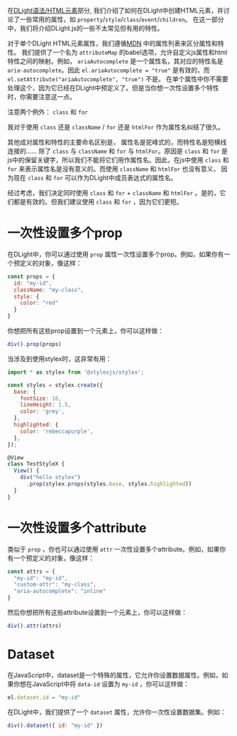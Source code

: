 在[DLight语法/HTML元素](/docs/dlight-syntax/html-elements)部分, 我们介绍了如何在DLight中创建HTML元素，并讨论了一些常用的属性，如 `property`/`style`/`class`/`event`/`children`。 在这一部分中，我们将介绍DLight.js的一些不太常见但有用的特性。

对于单个DLight HTML元素属性，我们遵循[MDN](https://developer.mozilla.org/en-US/docs/Web/API/Element) 中的属性列表来区分属性和特性。 我们提供了一个名为 `attributeMap` 的babel选项，允许自定义js属性和html特性之间的映射。例如， `ariaAutocomplete` 是一个属性名，其对应的特性名是 `aria-autocomplete`。因此 `el.ariaAutocomplete = "true"` 是有效的，而 `el.setAttribute("ariaAutocomplete", "true")` 不是。 在单个属性中你不需要处理这个，因为它已经在DLight中预定义了。但是当你想一次性设置多个特性时，你需要注意这一点。

注意两个例外： `class` 和 `for`

我对于使用 `class` 还是 `className` / `for` 还是 `htmlFor` 作为属性名纠结了很久。

其他成对属性和特性的主要命名区别是， 属性名是驼峰式的，而特性名是短横线连接的...... 除了 `class` 与 `className` 和 `for` 与 `htmlFor`。原因是 `class` 和 `for` 是js中的保留关键字，所以我们不能将它们用作属性名。因此，在js中使用 `class` 和 `for` 来表示属性名是没有意义的。而使用 `className` 和 `htmlFor` 也没有意义， 因为现在 `class` 和 `for` 可以作为DLight中成员表达式的属性名。

经过考虑，我们决定同时使用 `class` 和 `for` + `className` 和 `htmlFor` 。是的，它们都是有效的。但我们建议使用 `class` 和 `for` ，因为它们更短。

# 一次性设置多个prop
在DLight中，你可以通过使用 `prop` 属性一次性设置多个prop。例如，如果你有一个预定义的对象，像这样：

```js
const props = {
  id: "my-id",
  className: "my-class",
  style: {
    color: "red"
  }
}
```
你想把所有这些prop设置到一个元素上，你可以这样做：

```js
div().prop(props)
```

当涉及到使用stylex时，这非常有用：

```js
import * as stylex from '@stylexjs/stylex';

const styles = stylex.create({
  base: {
    fontSize: 16,
    lineHeight: 1.5,
    color: 'grey',
  },
  highlighted: {
    color: 'rebeccapurple',
  },
});

@View
class TestStyleX {
  View() {
    div("hello stylex")
      .prop(stylex.props(styles.base, styles.highlighted))
  }
}
```

# 一次性设置多个attribute
类似于 `prop` ，你也可以通过使用 `attr` 一次性设置多个attribute。例如，如果你有一个预定义的对象，像这样：

```js
const attrs = {
  "my-id": "my-id",
  "custom-attr": "my-class",
  "aria-autocomplete": "inline"
}
```

然后你想把所有这些attribute设置到一个元素上，你可以这样做：

```js
div().attr(attrs)
```

# Dataset

在JavaScript中，dataset是一个特殊的属性，它允许你设置数据属性。例如，如果你想在JavaScript中将 `data-id` 设置为 `my-id` ，你可以这样做：
```js
el.dataset.id = "my-id"
```
在DLight中，我们提供了一个 `dataset` 属性，允许你一次性设置数据集。例如：
```js
div().dataset({ id: "my-id" })
```
